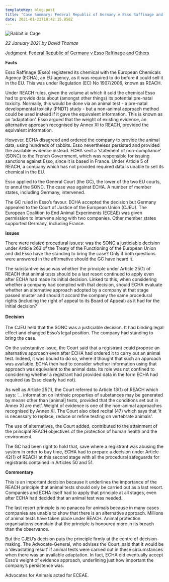```yaml
---
templateKey: blog-post
title: "Case Summary: Federal Republic of Germany v Esso Raffinage and Others"
date: 2021-01-22T18:42:15.858Z
---
```

![Rabbit in Cage](/img/rabbi-clean.jpg)

*22 January 2021 by David Thomas*

[Judgment:](https://advocatesforanimalscom.wordpress.com/wp-admin/Federal%20Republic%20of%20Germany%20v%20Esso%20Raffinage%20and%20Others) [Federal Republic of Germany v Esso Raffinage and Others](http://curia.europa.eu/juris/document/document.jsf?text=&docid=236724&pageIndex=0&doclang=en&mode=req&dir=&occ=first&part=1&cid=849904)

**Facts**

Esso Raffinage (Esso) registered its chemical with the European Chemicals Agency (ECHA), an EU agency, as it was required to do before it could sell it in the EU. This was under Regulation (EC) No 1907/2006, known as REACH.

Under REACH rules, given the volume at which it sold the chemical Esso had to provide data about (amongst other things) its potential pre-natal toxicity. Normally, this would be done via an animal test - a pre-natal developmental toxicity (PNDT) study - but a non-animal approach method could be used instead if it gave the equivalent information. This is known as an ‘adaptation’. Esso argued that the weight of existing evidence, an alternative approach recognised by Annex XI to REACH, provided the equivalent information.

However, ECHA disagreed and ordered the company to provide the animal data, using hundreds of rabbits. Esso nevertheless persisted and provided the available evidence instead. ECHA sent a ‘statement of non-compliance’ (SONC) to the French Government, which was responsible for issuing sanctions against Esso, since it is based in France. Under Article 5 of REACH, a company which has not provided required data is unable to sell its chemical in the EU.

Esso applied to the General Court (the GC), the lower of the two EU courts, to annul the SONC. The case was against ECHA. A number of member states, including Germany, intervened.

The GC ruled in Esso’s favour. ECHA accepted the decision but Germany appealed to the Court of Justice of the European Union (CJEU). The European Coalition to End Animal Experiments (ECEAE) was given permission to intervene along with two companies. Other member states supported Germany, including France.

**Issues**

There were related procedural issues: was the SONC a justiciable decision under Article 263 of the Treaty of the Functioning of the European Union and did Esso have the standing to bring the case? Only if both questions were answered in the affirmative should the GC have heard it.

The substantive issue was whether the principle under Article 25(1) of REACH that animal tests should be a last resort continued to apply even after ECHA had made its initial decision. Linked to this, when considering whether a company had complied with that decision, should ECHA evaluate whether an alternative approach adopted by a company at that stage passed muster and should it accord the company the same procedural rights (including the right of appeal to its Board of Appeal) as it had for the initial decision?\
\
**Decision**\
\
The CJEU held that the SONC was a justiciable decision. It had binding legal effect and changed Esso’s legal position. The company had standing to bring the case.

On the substantive issue, the Court said that a registrant could propose an alternative approach even after ECHA had ordered it to carry out an animal test. Indeed, it was bound to do so, where it thought that such an approach was available. ECHA then had to consider whether information using that approach was equivalent to the animal data. Its role was not confined to considering whether a registrant had provided data in the form ECHA had required (as Esso clearly had not).

As well as Article 25(1), the Court referred to Article 13(1) of REACH which says: ‘… information on intrinsic properties of substances may be generated by means other than \[animal] tests, provided that the conditions set out in Annex XI are met’. Weight of evidence is one of the non-animal approaches recognised by Annex XI. The Court also cited recital (47) which says that ‘it is necessary to replace, reduce or refine testing on vertebrate animals’.

The use of alternatives, the Court added, contributed to the attainment of the principal REACH objectives of the protection of human health and the environment.

The GC had been right to hold that, save where a registrant was abusing the system in order to buy time, ECHA had to prepare a decision under Article 42(1) of REACH at this second stage with all the procedural safeguards for registrants contained in Articles 50 and 51.

**Commentary**

This is an important decision because it underlines the importance of the REACH principle that animal tests should only be carried out as a last resort. Companies and ECHA itself had to apply that principle at all stages, even after ECHA had decided that an animal test was needed.

The last resort principle is no panacea for animals because in many cases companies are unable to show that there is an alternative approach. Millions of animal tests have taken place under REACH. Animal protection organisations complain that the principle is honoured more in its breach than the observance.

But the CJEU’s decision puts the principle firmly at the centre of decision-making. The Advocate-General, who advises the Court, said that it would be a ‘devastating result’ if animal tests were carried out in these circumstances when there was an available adaptation. In fact, ECHA did eventually accept Esso’s weight of evidence approach, underlining just how important the company’s persistence was.

Advocates for Animals acted for ECEAE.